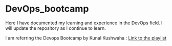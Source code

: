 # DevOps_bootcamp
Here I have documented my learning and experience in the DevOps field.
I will update the repository as I continue to learn.

I am referring the Devops Bootcamp by Kunal Kushwaha : [Link to the playlist](https://youtube.com/playlist?list=PL9gnSGHSqcnoqBXdMwUTRod4Gi3eac2Ak)
